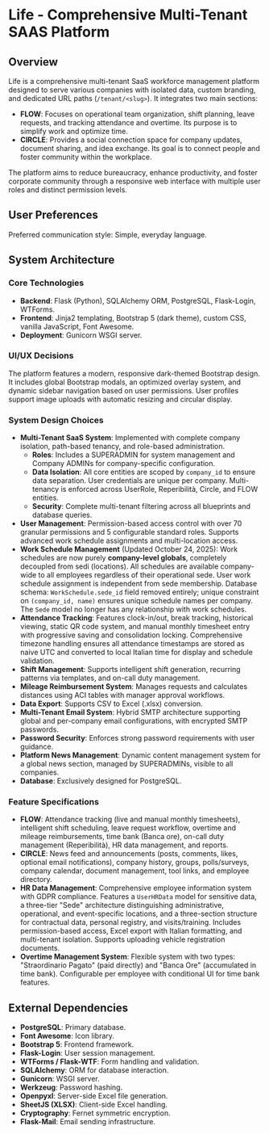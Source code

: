 # Life - Comprehensive Multi-Tenant SAAS Platform

## Overview
Life is a comprehensive multi-tenant SaaS workforce management platform designed to serve various companies with isolated data, custom branding, and dedicated URL paths (`/tenant/<slug>`). It integrates two main sections:

- **FLOW**: Focuses on operational team organization, shift planning, leave requests, and tracking attendance and overtime. Its purpose is to simplify work and optimize time.
- **CIRCLE**: Provides a social connection space for company updates, document sharing, and idea exchange. Its goal is to connect people and foster community within the workplace.

The platform aims to reduce bureaucracy, enhance productivity, and foster corporate community through a responsive web interface with multiple user roles and distinct permission levels.

## User Preferences
Preferred communication style: Simple, everyday language.

## System Architecture

### Core Technologies
- **Backend**: Flask (Python), SQLAlchemy ORM, PostgreSQL, Flask-Login, WTForms.
- **Frontend**: Jinja2 templating, Bootstrap 5 (dark theme), custom CSS, vanilla JavaScript, Font Awesome.
- **Deployment**: Gunicorn WSGI server.

### UI/UX Decisions
The platform features a modern, responsive dark-themed Bootstrap design. It includes global Bootstrap modals, an optimized overlay system, and dynamic sidebar navigation based on user permissions. User profiles support image uploads with automatic resizing and circular display.

### System Design Choices
- **Multi-Tenant SaaS System**: Implemented with complete company isolation, path-based tenancy, and role-based administration.
  - **Roles**: Includes a SUPERADMIN for system management and Company ADMINs for company-specific configuration.
  - **Data Isolation**: All core entities are scoped by `company_id` to ensure data separation. User credentials are unique per company. Multi-tenancy is enforced across UserRole, Reperibilità, Circle, and FLOW entities.
  - **Security**: Complete multi-tenant filtering across all blueprints and database queries.
- **User Management**: Permission-based access control with over 70 granular permissions and 5 configurable standard roles. Supports advanced work schedule assignments and multi-location access.
- **Work Schedule Management** (Updated October 24, 2025): Work schedules are now purely **company-level globals**, completely decoupled from sedi (locations). All schedules are available company-wide to all employees regardless of their operational sede. User work schedule assignment is independent from sede membership. Database schema: `WorkSchedule.sede_id` field removed entirely; unique constraint on `(company_id, name)` ensures unique schedule names per company. The `Sede` model no longer has any relationship with work schedules.
- **Attendance Tracking**: Features clock-in/out, break tracking, historical viewing, static QR code system, and manual monthly timesheet entry with progressive saving and consolidation locking. Comprehensive timezone handling ensures all attendance timestamps are stored as naive UTC and converted to local Italian time for display and schedule validation.
- **Shift Management**: Supports intelligent shift generation, recurring patterns via templates, and on-call duty management.
- **Mileage Reimbursement System**: Manages requests and calculates distances using ACI tables with manager approval workflows.
- **Data Export**: Supports CSV to Excel (.xlsx) conversion.
- **Multi-Tenant Email System**: Hybrid SMTP architecture supporting global and per-company email configurations, with encrypted SMTP passwords.
- **Password Security**: Enforces strong password requirements with user guidance.
- **Platform News Management**: Dynamic content management system for a global news section, managed by SUPERADMINs, visible to all companies.
- **Database**: Exclusively designed for PostgreSQL.

### Feature Specifications
- **FLOW**: Attendance tracking (live and manual monthly timesheets), intelligent shift scheduling, leave request workflow, overtime and mileage reimbursements, time bank (Banca ore), on-call duty management (Reperibilità), HR data management, and reports.
- **CIRCLE**: News feed and announcements (posts, comments, likes, optional email notifications), company history, groups, polls/surveys, company calendar, document management, tool links, and employee directory.
- **HR Data Management**: Comprehensive employee information system with GDPR compliance. Features a `UserHRData` model for sensitive data, a three-tier "Sede" architecture distinguishing administrative, operational, and event-specific locations, and a three-section structure for contractual data, personal registry, and visits/training. Includes permission-based access, Excel export with Italian formatting, and multi-tenant isolation. Supports uploading vehicle registration documents.
- **Overtime Management System**: Flexible system with two types: "Straordinario Pagato" (paid directly) and "Banca Ore" (accumulated in time bank). Configurable per employee with conditional UI for time bank features.

## External Dependencies
- **PostgreSQL**: Primary database.
- **Font Awesome**: Icon library.
- **Bootstrap 5**: Frontend framework.
- **Flask-Login**: User session management.
- **WTForms / Flask-WTF**: Form handling and validation.
- **SQLAlchemy**: ORM for database interaction.
- **Gunicorn**: WSGI server.
- **Werkzeug**: Password hashing.
- **Openpyxl**: Server-side Excel file generation.
- **SheetJS (XLSX)**: Client-side Excel handling.
- **Cryptography**: Fernet symmetric encryption.
- **Flask-Mail**: Email sending infrastructure.